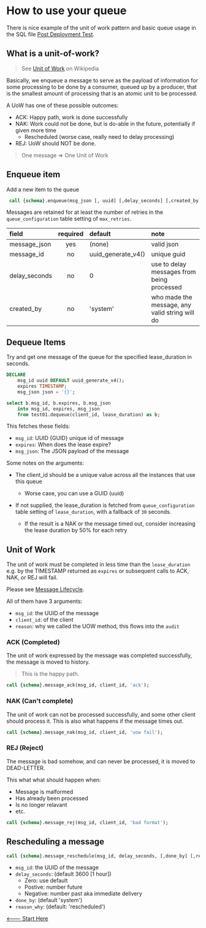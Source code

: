 # How to use your queue

There is nice example of the unit of work pattern and basic queue usage in the SQL file [Post Deployment Test](data\sql\901_post_deploy_test.sql).

## What is a unit-of-work?

> See [Unit of Work](https://en.wikipedia.org/wiki/Unit_of_work) on Wikipedia

Basically, we enqueue a message to serve as the payload of information for some processing to be done by a consumer, queued up by a producer, that is the smallest amount of processing that is an atomic unit to be processed. 

A UoW has one of these possible outcomes:

* ACK: Happy path, work is done successfully
* NAK: Work could not be done, but is do-able in the future, potentially if given more time
   - Rescheduled (worse case, really need to delay processing)
* REJ: UoW should NOT be done.

> One message => One Unit of Work

## Enqueue item 

Add a new item to the queue

```sql
 call {schema}.enqueue(msg_json [, uuid] [,delay_seconds] [,created_by]);
```

Messages are retained for at least the number of retries in the `queue_configuration` table setting of `max_retries`.

| field         | required | default            | note                                           |
| :------------ | :------: | :----------------- | :--------------------------------------------- |
| message_json  |   yes    | (none)             | valid json                                     |
| message_id    |    no    | uuid_generate_v4() | unique guid                                    |
| delay_seconds |    no    | 0                  | use to delay messages from being processed     |
| created_by    |    no    | 'system'           | who made the message, any valid string will do |

## Dequeue Items

Try and get one message of the queue for the specified lease_duration in seconds.

```sql
DECLARE
    msg_id uuid DEFAULT uuid_generate_v4();
    expires TIMESTAMP;
    msg_json json = '{}';

select b.msg_id, b.expires, b.msg_json
    into msg_id, expires, msg_json
    from test01.dequeue(client_id, lease_duration) as b;
```

This fetches these fields:

- `msg_id`: UUID {GUID} unique id of message
- `expires`: When does the lease expire?
- `msg_json`: The JSON payload of the message

Some notes on the arguments:

- The client_id should be a unique value across all the instances that use this queue

  - Worse case, you can use a GUID (uuid)

- If not supplied, the lease_duration is fetched from `queue_configuration` table setting of `lease_duration`, with a fallback of `30` seconds.

  - If the result is a NAK or the message timed out, consider increasing the lease duration by 50% for each retry

## Unit of Work

The unit of work must be completed in less time than the `lease_duration` e.g. by the TIMESTAMP returned as `expires` or subsequent calls to ACK, NAK, or REJ will fail.

Please see [Message Lifecycle](./MESSAGE_LIFECYCLE.md).

All of them have 3 arguments:

- `msg_id`: the UUID of the message
- `client_id`: of the client
- `reason`: why we called the UOW method, this flows into the `audit`

### ACK (Completed)

The unit of work expressed by the message was completed successfully, the message is moved to history.

> This is the happy path.

```sql
call {schema}.message_ack(msg_id, client_id, 'ack');
```

### NAK (Can't complete)

The unit of work can not be processed successfully, and some other client should process it. This is also what happens if the message times out.

```sql
call {schema}.message_nak(msg_id, client_id, 'uow fail');
```

### REJ (Reject)

The message is bad somehow, and can never be processed, it is moved to DEAD-LETTER.

This what what should happen when:

- Message is malformed
- Has already been processed
- Is no longer relavant
- etc.

```sql
call {schema}.message_rej(msg_id, client_id, 'bad format');
```

## Rescheduling a message 

```sql
call {schema}.message_reschedule(msg_id, delay_seconds, [,done_by] [,reason_why])
```

- `msg_id`: the UUID of the message
- `delay_seconds`: (default 3600 [1 hour])
  - Zero: use default
  - Postive: number future
  - Negative:  number past aka immediate delivery
- `done_by`: (default 'system')
- `reason_why`: (default: 'rescheduled')

[<--- Start Here](./README.md)